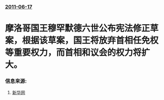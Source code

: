 ### [2011-06-17](/news/2011/06/17/index.md)

##### 
# 摩洛哥国王穆罕默德六世公布宪法修正草案，根据该草案，国王将放弃首相任免权等重要权力，而首相和议会的权力将扩大。




### 信息来源:

1. [新华网](http://news.xinhuanet.com/world/2011-06/18/c_121552446.htm)
